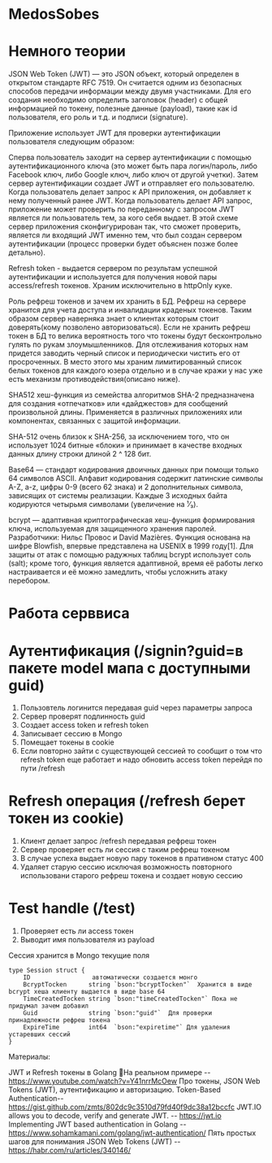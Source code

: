 # MedosSobes

# Немного теории

JSON Web Token (JWT) — это JSON объект, который определен в открытом стандарте RFC 7519. Он считается одним из безопасных способов передачи информации между двумя участниками. Для его создания необходимо определить заголовок (header) с общей информацией по токену, полезные данные (payload), такие как id пользователя, его роль и т.д. и подписи (signature).

Приложение использует JWT для проверки аутентификации пользователя следующим образом:

Сперва пользователь заходит на сервер аутентификации с помощью аутентификационного ключа (это может быть пара логин/пароль, либо Facebook ключ, либо Google ключ, либо ключ от другой учетки).
Затем сервер аутентификации создает JWT и отправляет его пользователю.
Когда пользователь делает запрос к API приложения, он добавляет к нему полученный ранее JWT.
Когда пользователь делает API запрос, приложение может проверить по переданному с запросом JWT является ли пользователь тем, за кого себя выдает. В этой схеме сервер приложения сконфигурирован так, что сможет проверить, является ли входящий JWT именно тем, что был создан сервером аутентификации (процесс проверки будет объяснен позже более детально).

Refresh token - выдается сервером по результам успешной аутентификации и используется для получения новой пары access/refresh токенов. Храним исключительно в httpOnly куке.

Роль рефреш токенов и зачем их хранить в БД. Рефреш на сервере хранится для учета доступа и инвалидации краденых токенов. Таким образом сервер наверняка знает о клиентах которым стоит доверять(кому позволено авторизоваться). Если не хранить рефреш токен в БД то велика вероятность того что токены будут бесконтрольно гулять по рукам злоумышленников. Для отслеживания которых нам придется заводить черный список и периодически чистить его от просроченных. В место этого мы храним лимитированный список белых токенов для каждого юзера отдельно и в случае кражи у нас уже есть механизм противодействия(описано ниже).

SHA512 хеш-функция из семейства алгоритмов SHA-2 предназначена для создания «отпечатков» или «дайджестов» для сообщений произвольной длины. Применяется в различных приложениях или компонентах, связанных с защитой информации. 

SHA-512 очень близок к SHA-256, за исключением того, что он использует 1024 битные «блоки» и принимает в качестве входных данных длину строки длиной 2 ^ 128 бит. 

Base64 — стандарт кодирования двоичных данных при помощи только 64 символов ASCII. Алфавит кодирования содержит латинские символы A-Z, a-z, цифры 0-9 (всего 62 знака) и 2 дополнительных символа, зависящих от системы реализации. Каждые 3 исходных байта кодируются четырьмя символами (увеличение на ¹⁄₃). 

bcrypt — адаптивная криптографическая хеш-функция формирования ключа, используемая для защищенного хранения паролей. Разработчики: Нильс Провос и David Mazières. Функция основана на шифре Blowfish, впервые представлена на USENIX в 1999 году[1]. Для защиты от атак с помощью радужных таблиц bcrypt использует соль (salt); кроме того, функция является адаптивной, время её работы легко настраивается и её можно замедлить, чтобы усложнить атаку перебором. 


# Работа серввиса
# Аутентификация (/signin?guid=в пакете model мапа с доступными guid)

1) Пользовтель логинится передавая guid через параметры запроса
2) Сервер проверят подлинность guid
3) Создает access token и refresh token
4) Записывает сессию в Mongo 
5) Помещает токены в cookie
6) Если повторно зайти с существующей сессией то сообщит о том что refresh token еще работает и надо обновить access token перейдя по пути /refresh


# Refresh операция (/refresh берет токен из cookie)
1) Клиент делает запрос /refresh передавая рефреш токен
2) Сервер проверяет есть ли сессия с таким рефреш токеном
3) В случае успеха выдает новую пару токенов в пративном статус 400
4) Удаляет старую сессию исключая возможность повторного использовани старого рефреш токена и создает новую сессию

# Test handle (/test)
1) Проверяет есть ли access токен 
2) Выводит имя пользователя из payload 
   
Сессия хранится в Mongo текущие поля  
``` 
type Session struct {
    ID                 автоматически создается монго
	BcryptTocken      string `bson:"bcryptTocken"`  Хранится в виде bcrypt хеша клиенту выдается в виде base 64
	TimeCreatedTocken string `bson:"timeCreatedTocken"` Пока не придумал зачем добавил 
	Guid              string `bson:"guid"`  Для проверки принадлежности рефреш токена
	ExpireTime        int64  `bson:"expiretime"` Для удаления устаревших сессий
} 

```



Материалы:

JWT и Refresh токены в Golang 🚀На реальном примере -- https://www.youtube.com/watch?v=Y41nrrMcOew
Про токены, JSON Web Tokens (JWT), аутентификацию и авторизацию. Token-Based Authentication-- https://gist.github.com/zmts/802dc9c3510d79fd40f9dc38a12bccfc
JWT.IO allows you to decode, verify and generate JWT. -- https://jwt.io
Implementing JWT based authentication in Golang -- https://www.sohamkamani.com/golang/jwt-authentication/
Пять простых шагов для понимания JSON Web Tokens (JWT) -- https://habr.com/ru/articles/340146/